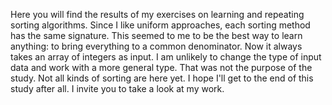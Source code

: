 Here you will find the results of my exercises on learning and repeating sorting algorithms. Since I like uniform approaches, each sorting method has the same signature. This seemed to me to be the best way to learn anything: to bring everything to a common denominator. Now it always takes an array of integers as input. I am unlikely to change the type of input data and work with a more general type. That was not the purpose of the study. Not all kinds of sorting are here yet. I hope I'll get to the end of this study after all. I invite you to take a look at my work.